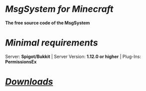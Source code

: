 # ***MsgSystem for Minecraft***
**The free source code of the MsgSystem**

# ***Minimal requirements***
Server: **Spigot/Bukkit** | Server Version: **1.12.0 or higher** | Plug-Ins: **PermissionsEx**

# [***Downloads***](http://msgsystem-jeremystar.glitch.me/downloads.html)
